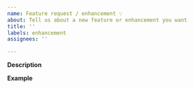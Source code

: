 ```yaml
---
name: Feature request / enhancement 💡
about: Tell us about a new feature or enhancement you want
title: ''
labels: enhancement
assignees: ''

---
```


<!-- Thank you for taking an interest in Birdtray and suggesting a new feature. -->
<!-- Please keep in mind that we are not getting paid to develop Birdtray and we do this on our own free time -->
<!-- It might take a while for us to implement what you want. If you want it sooner, feel free to help us out and submit a pull request -->
<!-- Texts like these are comments to help you create the feature request and will not be visible in the final request. -->

**Description**
<!-- Describe what you want to get implemented. Be as specific as possible. -->

**Example**
<!-- If applicable, describe with an example how you imagine the user to interact with your new feature. -->
